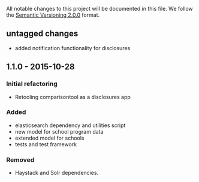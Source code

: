 All notable changes to this project will be documented in this file.
We follow the [Semantic Versioning 2.0.0](http://semver.org/) format.

## untagged changes
- added notification functionality for disclosures

## 1.1.0 - 2015-10-28

### Initial refactoring
- Retooling comparisontool as a disclosures app

### Added
- elasticsearch dependency and utilities script
- new model for school program data
- extended model for schools
- tests and test framework

### Removed
- Haystack and Solr dependencies.

